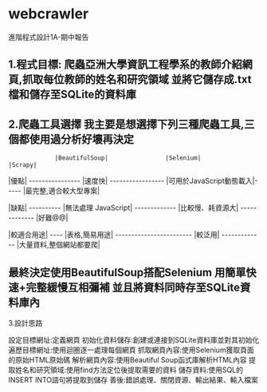 # webcrawler
進階程式設計1A-期中報告

1.程式目標:
爬蟲亞洲大學資訊工程學系的教師介紹網頁,抓取每位教師的姓名和研究領域
並將它儲存成.txt檔和儲存至SQLite的資料庫
---------------
2.爬蟲工具選擇
我主要是想選擇下列三種爬蟲工具,三個都使用過分析好壞再決定
---------------

                 |BeautifulSoup|                |Selenium|               |Scrapy|
|優點|    ----------------       |速度快|       -----------------     |可用於JavaScript動態載入|----- |最完整,適合較大型專案|

|缺點|   ----------    |無法處理 JavaScript|        -------------     |比較慢、耗資源大|         -------------        |好難@@|
 
|較適合用途|       ----  |表格,簡易用途|        ------------------------              |較泛用|                -------------     |大量資料,整個網站都要爬|

最終決定使用BeautifulSoup搭配Selenium 用簡單快速+完整緩慢互相彌補
並且將資料同時存至SQLite資料庫內
---

3.設計思路

設定目標網址:定義網頁
初始化資料儲存:創建或連接到SQLite資料庫並對其初始化
遍歷目標網址:使用迴圈逐一處理每個網頁
抓取網頁內容:使用Selenium獲取頁面的原始HTML原始碼
解析網頁內容:使用Beautiful Soup函式庫解析HTML內容
提取姓名和研究領域:使用find方法定位後提取需要的資料
儲存資料:使用SQL的INSERT INTO語句將提取到儲存
善後:錯誤處理、關閉資源、輸出結果、輸入檔案

